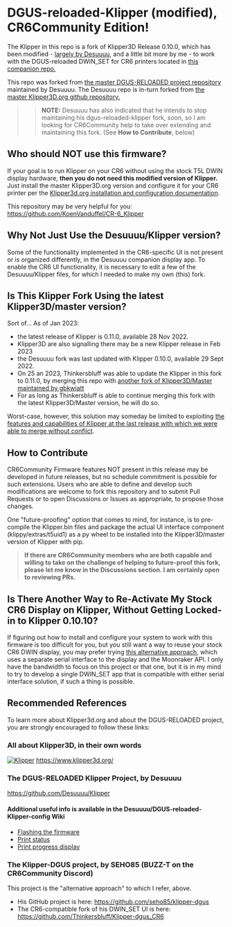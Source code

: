 # DGUS-reloaded-Klipper (modified), CR6Community Edition!
The Klipper in this repo is a fork of Klipper3D Release 0.10.0, which has been modified - [largely by Desuuuu](https://github.com/Desuuuu/klipper), and a little bit more by me - to work with the DGUS-reloaded DWIN_SET for CR6 printers located in [this companion repo.](https://github.com/Thinkersbluff/DGUS-reloadedForKlipper_CR6)

This repo was forked from [the master DGUS-RELOADED project repository](https://github.com/Desuuuu/Klipper) maintained by Desuuuu.
The Desuuuu repo is in-turn forked from [the master Klipper3D.org github repository.](https://github.com/Klipper3d/klipper/)

>>**NOTE:** Desuuuu has also indicated that he intends to stop maintaining his dgus-reloaded-klipper fork, soon, so I am looking for CR6Community help to take over extending and maintaining this fork. (See **How to Contribute**, below)

## Who should __NOT__ use this firmware?
If your goal is to run Klipper on your CR6 without using the stock T5L DWIN display hardware, **then you do not need this modified version of Klipper.**
Just install the master Klipper3D.org version and configure it for your CR6 printer per the [Klipper3d.org installation and configuration documentation](https://github.com/Klipper3d/klipper/blob/master/docs/index.md).

This repository may be very helpful for you: https://github.com/KoenVanduffel/CR-6_Klipper

## Why Not Just Use the Desuuuu/Klipper version?
Some of the functionality implemented in the CR6-specific UI is not present or is organized differently, in the Desuuuu companion display app.
To enable the CR6 UI functionality, it is necessary to edit a few of the Desuuuu/Klipper files, for which I needed to make my own (this) fork.

## Is This Klipper Fork Using the latest Klipper3D/master version?
Sort of...
As of Jan 2023: 
- the latest release of Klipper is 0.11.0, available 28 Nov 2022.
- Klipper3D are also signalling there may be a new Klipper release in Feb 2023
- the Desuuuu fork was last updated with Klipper 0.10.0, available 29 Sept 2022.
- On 25 an 2023, Thinkersbluff was able to update the Klipper in this fork to 0.11.0, by merging this repo with [another fork of Klipper3D/Master maintained by gbkwiatt](https://github.com/gbkwiatt/klipper)
- For as long as Thinkersbluff is able to continue merging this fork with the latest Klipper3D/Master version, he will do so.

Worst-case, however, this solution may someday be limited to exploiting [the features and capabilities of Klipper at the last release with which we were able to merge without conflict](https://github.com/Thinkersbluff/dgus-reloaded_klipper/blob/DGUS-ReloadedForCR6/docs/Releases.md). 
 
 ## How to Contribute

CR6Community Firmware features NOT present in this release may be developed in future releases, but no schedule commitment is possible for such extensions.  Users who are able to define and develop such modifications are welcome to fork this repository and to submit Pull Requests or to open Discussions or Issues as appropriate, to propose those changes.

 One "future-proofing" option that comes to mind, for instance, is to pre-compile the Klipper.bin files and package the actual UI interface component (klippy/extras/t5uid1) as a py wheel to be installed into the Klipper3D/master version of Klipper with pip. 

> **If there are CR6Community members who are both capable and willing to take on the challenge of helping to future-proof this fork, please let me know in the Discussions section.  I am certainly open to reviewing PRs.**

## Is There Another Way to Re-Activate My Stock CR6 Display on Klipper, Without Getting Locked-in to Klipper 0.10.10?

If figuring out how to install and configure your system to work with this firmware is too difficult for you, but you still want a way to reuse your stock CR6 DWIN display, you may prefer trying [this alternative approach](https://github.com/Thinkersbluff/Klipper-dgus_CR6), which uses a separate serial interface to the display and the Moonraker API.  I only have the bandwidth to focus on this project or that one, but it is in my mind to try to develop a single DWIN_SET app that is compatible with either serial interface solution, if such a thing is possible.    

## Recommended References
To learn more about Klipper3d.org and about the DGUS-RELOADED project, you are strongly encouraged to follow these links:

### All about Klipper3D, in their own words  
[![Klipper](docs/img/klipper-logo-small.png)](https://www.klipper3d.org/)  https://www.klipper3d.org/

### The DGUS-RELOADED Klipper Project, by Desuuuu  
 https://github.com/Desuuuu/Klipper
 
#### Additional useful info is available in the Desuuuu/DGUS-reloaded-Klipper-config Wiki
* [Flashing the firmware](https://github.com/Desuuuu/DGUS-reloaded-Klipper/wiki/Flashing-the-firmware)
* [Print status](https://github.com/Desuuuu/DGUS-reloaded-Klipper/wiki/Print-status)
* [Print progress display](https://github.com/Desuuuu/DGUS-reloaded-Klipper/wiki/Print-progress-display)

 ### The Klipper-DGUS project, by SEHO85 (BUZZ-T on the CR6Community Discord)
 This project is the "alternative approach" to which I refer, above.
  - His GitHub project is here: https://github.com/seho85/klipper-dgus
  - The CR6-compatible fork of his DWIN_SET UI is here: https://github.com/Thinkersbluff/Klipper-dgus_CR6
  
